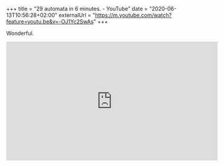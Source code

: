 +++
title = "29 automata in 6 minutes. - YouTube"
date = "2020-06-13T10:56:28+02:00"
externalUrl = "https://m.youtube.com/watch?feature=youtu.be&v=-OJ1Yc2SwAs"
+++

Wonderful.

<iframe allowFullScreen="allowFullScreen" src="https://www.youtube.com/embed/-OJ1Yc2SwAs?ecver=1&amp;iv_load_policy=3&amp;rel=0&amp;yt:stretch=4:3&amp;autohide=1&amp;color=red&amp;width=560&amp;width=560" width="560" height="315" allowtransparency="true" frameborder="0"></iframe>
